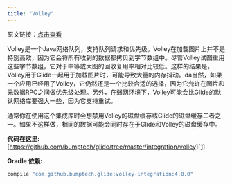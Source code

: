 ```yaml
---
title: "Volley"
---
```

原文链接：[点击查看](http://bumptech.github.io/glide/int/volley.html)

Volley是一个Java网络队列，支持队列请求和优先级。Volley在加载图片上并不是特别高效，因为它会将所有收到的数据都拷贝到字节数组中。尽管Volley试图重用这些字节数组，它对于中等或大图的回收复用率相对比较低。这样的结果是，Volley用于Glide一起用于加载图片时，可能导致大量的内存抖动。da当然，如果一个应用已经用了Volley，它仍然还是一个比较合适的选择，因为它允许在图片和元数据RPC之间做优先级处理。另外，在弱网环境下，Volley可能会比Glide的默认网络库要强大一些，因为它支持重试。

通常你在使用这个集成库时会想禁用Volley的磁盘缓存或Glide的磁盘缓存二者之一。如果不这样做，相同的数据可能会同时存在于Glide和Volley的磁盘缓存中。

**代码在这里:** [https://github.com/bumptech/glide/tree/master/integration/volley][1]

**Gradle 依赖:**
```groovy
compile "com.github.bumptech.glide:volley-integration:4.0.0"
```

[1]: https://github.com/bumptech/glide/tree/master/integration/volley